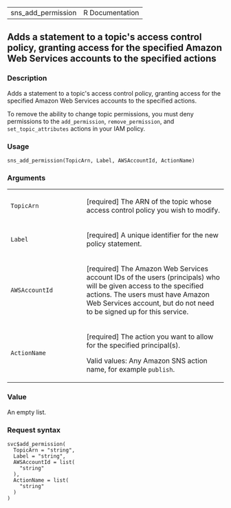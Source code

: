 <table style="width: 100%;">
<tbody>
<tr class="odd">
<td>sns_add_permission</td>
<td style="text-align: right;">R Documentation</td>
</tr>
</tbody>
</table>

## Adds a statement to a topic's access control policy, granting access for the specified Amazon Web Services accounts to the specified actions

### Description

Adds a statement to a topic's access control policy, granting access for
the specified Amazon Web Services accounts to the specified actions.

To remove the ability to change topic permissions, you must deny
permissions to the `add_permission`, `remove_permission`, and
`set_topic_attributes` actions in your IAM policy.

### Usage

    sns_add_permission(TopicArn, Label, AWSAccountId, ActionName)

### Arguments

<table>
<colgroup>
<col style="width: 35%" />
<col style="width: 65%" />
</colgroup>
<tbody>
<tr class="odd">
<td><code id="sns_add_permission_:_TopicArn">TopicArn</code></td>
<td><p>[required] The ARN of the topic whose access control policy you
wish to modify.</p></td>
</tr>
<tr class="even">
<td><code id="sns_add_permission_:_Label">Label</code></td>
<td><p>[required] A unique identifier for the new policy
statement.</p></td>
</tr>
<tr class="odd">
<td><code
id="sns_add_permission_:_AWSAccountId">AWSAccountId</code></td>
<td><p>[required] The Amazon Web Services account IDs of the users
(principals) who will be given access to the specified actions. The
users must have Amazon Web Services account, but do not need to be
signed up for this service.</p></td>
</tr>
<tr class="even">
<td><code id="sns_add_permission_:_ActionName">ActionName</code></td>
<td><p>[required] The action you want to allow for the specified
principal(s).</p>
<p>Valid values: Any Amazon SNS action name, for example
<code>publish</code>.</p></td>
</tr>
</tbody>
</table>

### Value

An empty list.

### Request syntax

    svc$add_permission(
      TopicArn = "string",
      Label = "string",
      AWSAccountId = list(
        "string"
      ),
      ActionName = list(
        "string"
      )
    )
